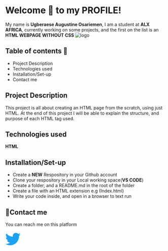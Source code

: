 # Welcome 👋 to my PROFILE!

My name is **Ugberaese Augustine Osariemen**, I am a student at **ALX AFRICA**, currently working on some projects, and the first on the list is an **HTML WEBPAGE WITHOUT CSS** 
![logo](Logo1.png)

## Table of contents 📑
- Project Description
- Technologies used
- Installation/Set-up
- Contact me


## Project Description
This project is all about creating an HTML page from the scratch, using just HTML. 
At the end of this project I will be able to explain the structure, and purpose of each HTML tag used.

## Technologies used
**HTML**

## Installation/Set-up
- Create a **NEW** Respository in your Github account
- Clone your respository in your Local working space(**VS CODE**)
- Create a folder, and a README.md in the root of the folder
- Create a file with an HTML extension e.g (Index.html)
- Write your code inside, and open in a browser to text run

## 🤝Contact me
You can reach me on this platform

<a href="https://twitter.com/AUgberaese"><img src="https://raw.githubusercontent.com/deepajarout/deepajarout/main/5296514_bird_tweet_twitter_twitter%20logo_icon.png"></a>


